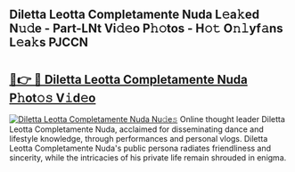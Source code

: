 ## Diletta Leotta Completamente Nuda L𝚎a𝚔ed N𝚞𝚍e - Part-LNt Vi𝚍𝚎o P𝚑𝚘tos - H𝚘𝚝 O𝚗𝚕yf𝚊ns L𝚎a𝚔s PJCCN

# <h2><a href="http://kf01per.oniu.top/?m=Diletta+Leotta+Completamente+Nuda">🔗👉 🔴 Diletta Leotta Completamente Nuda P𝚑ot𝚘𝚜 V𝚒d𝚎o</a></h2>

[![Diletta Leotta Completamente Nuda Nu𝚍e𝚜](https://i.imgur.com/0qMVB7G.gif)](http://kf01per.oniu.top/?m=Diletta+Leotta+Completamente+Nuda)
Online thought leader Diletta Leotta Completamente Nuda, acclaimed for disseminating dance and lifestyle knowledge, through performances and personal vlogs. Diletta Leotta Completamente Nuda's public persona radiates friendliness and sincerity, while the intricacies of his private life remain shrouded in enigma.  
